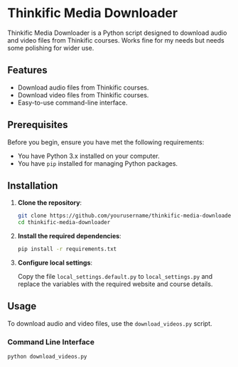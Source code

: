 # Thinkific Media Downloader

Thinkific Media Downloader is a Python script designed to download audio and video files from Thinkific courses. Works fine for my needs but needs some polishing for wider use.

## Features

- Download audio files from Thinkific courses.
- Download video files from Thinkific courses.
- Easy-to-use command-line interface.

## Prerequisites

Before you begin, ensure you have met the following requirements:

- You have Python 3.x installed on your computer.
- You have `pip` installed for managing Python packages.

## Installation

1. **Clone the repository**:

    ```sh
    git clone https://github.com/yourusername/thinkific-media-downloader.git
    cd thinkific-media-downloader
    ```

2. **Install the required dependencies**:

    ```sh
    pip install -r requirements.txt
    ```

3. **Configure local settings**:

    Copy the file `local_settings.default.py` to `local_settings.py` and replace the variables with the required website and course details.

## Usage

To download audio and video files, use the `download_videos.py` script.

### Command Line Interface

```sh
python download_videos.py
